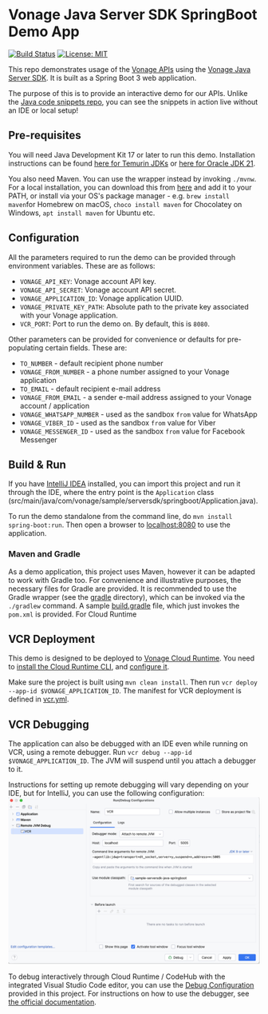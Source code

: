 # Vonage Java Server SDK SpringBoot Demo App

[![Build Status](https://github.com/Vonage-Community/sample-serversdk-java-springboot/actions/workflows/build.yml/badge.svg)](https://github.com/Vonage-Community/sample-serversdk-java-springboot/actions/workflows/build.yml?query=workflow%3A"Build+Java+CI")
[![License: MIT](https://img.shields.io/badge/License-MIT-yellow.svg)](https://opensource.org/licenses/MIT)

This repo demonstrates usage of the [Vonage APIs](https://developer.vonage.com/en/api)
using the [Vonage Java Server SDK](https://github.com/Vonage/vonage-java-sdk). It is built
as a Spring Boot 3 web application.

The purpose of this is to provide an interactive demo for our APIs.
Unlike the [Java code snippets repo](https://github.com/Vonage/vonage-java-code-snippets),
you can see the snippets in action live without an IDE or local setup!

## Pre-requisites
You will need Java Development Kit 17 or later to run this demo.
Installation instructions can be found [here for Temurin JDKs](https://adoptium.net/en-GB/installation/) or
[here for Oracle JDK 21](https://docs.oracle.com/en/java/javase/21/install/overview-jdk-installation.html).

You also need Maven. You can use the wrapper instead by invoking `./mvnw`. For a local installation,
you can download this from [here](https://maven.apache.org/download.cgi) and add it to your PATH, or
install via your OS's package manager - e.g. `brew install maven`for Homebrew on macOS,
`choco install maven` for Chocolatey on Windows, `apt install maven` for Ubuntu etc.

## Configuration
All the parameters required to run the demo can be provided through environment variables. These are as follows:

- `VONAGE_API_KEY`: Vonage account API key.
- `VONAGE_API_SECRET`: Vonage account API secret.
- `VONAGE_APPLICATION_ID`: Vonage application UUID.
- `VONAGE_PRIVATE_KEY_PATH`: Absolute path to the private key associated with your Vonage application.
- `VCR_PORT`: Port to run the demo on. By default, this is `8080`.

Other parameters can be provided for convenience or defaults for pre-populating certain fields. These are:

- `TO_NUMBER` - default recipient phone number
- `VONAGE_FROM_NUMBER` - a phone number assigned to your Vonage application
- `TO_EMAIL` - default recipient e-mail address
- `VONAGE_FROM_EMAIL` - a sender e-mail address assigned to your Vonage account / application
- `VONAGE_WHATSAPP_NUMBER` - used as the sandbox `from` value for WhatsApp
- `VONAGE_VIBER_ID` - used as the sandbox `from` value for Viber
- `VONAGE_MESSENGER_ID` - used as the sandbox `from` value for Facebook Messenger

## Build & Run
If you have [IntelliJ IDEA](https://www.jetbrains.com/idea/) installed, you can import this project
and run it through the IDE, where the entry point is the `Application` class
(src/main/java/com/vonage/sample/serversdk/springboot/Application.java).

To run the demo standalone from the command line, do `mvn install spring-boot:run`.
Then open a browser to [localhost:8080](http://localhost:8080) to use the application.

### Maven and Gradle
As a demo application, this project uses Maven, however it can be adapted to work with Gradle too.
For convenience and illustrative purposes, the necessary files for Gradle are provided. It is recommended
to use the Gradle wrapper (see the [gradle](gradle) directory), which can be invoked via the `./gradlew`
command. A sample [build.gradle](build_example.gradle.txt) file, which just invokes the `pom.xml` is provided.
For Cloud Runtime

## VCR Deployment
This demo is designed to be deployed to [Vonage Cloud Runtime](https://developer.vonage.com/en/vcr/overview).
You need to [install the Cloud Runtime CLI](https://github.com/Vonage/cloud-runtime-cli?tab=readme-ov-file#installation),
and [configure it](https://github.com/Vonage/cloud-runtime-cli/blob/main/docs/vcr.md).

Make sure the project is built using `mvn clean install`. Then run `vcr deploy --app-id $VONAGE_APPLICATION_ID`.
The manifest for VCR deployment is defined in [vcr.yml](vcr.yml).

## VCR Debugging
The application can also be debugged with an IDE even while running on VCR, using a remote debugger.
Run `vcr debug --app-id $VONAGE_APPLICATION_ID`. The JVM will suspend until you attach a debugger to it.

Instructions for setting up remote debugging will vary depending on your IDE, but for IntelliJ, you
can use the following configuration:
![debug_config](src/main/resources/static/images/remote_debugging.png)

To debug interactively through Cloud Runtime / CodeHub with the integrated Visual Studio Code editor,
you can use the [Debug Configuration](.vscode/debug.json) provided in this project. For instructions
on how to use the debugger, see [the official documentation](https://code.visualstudio.com/docs/java/java-debugging).

